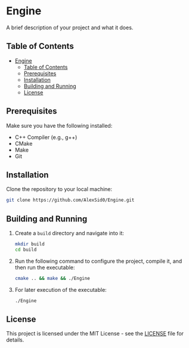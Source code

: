 # Engine

A brief description of your project and what it does.

## Table of Contents

- [Engine](#engine)
  - [Table of Contents](#table-of-contents)
  - [Prerequisites](#prerequisites)
  - [Installation](#installation)
  - [Building and Running](#building-and-running)
  - [License](#license)

## Prerequisites

Make sure you have the following installed:

- C++ Compiler (e.g., g++)
- CMake
- Make
- Git

## Installation

Clone the repository to your local machine:

```sh
git clone https://github.com/AlexSid0/Engine.git
```

## Building and Running

1. Create a `build` directory and navigate into it:

    ```sh
    mkdir build
    cd build
    ```

2. Run the following command to configure the project, compile it, and then run the executable:

    ```sh
    cmake .. && make && ./Engine
    ```
3. For later execution of the executable:
    ```sh
    ./Engine
    ```

## License

This project is licensed under the MIT License - see the [LICENSE](LICENSE) file for details.


